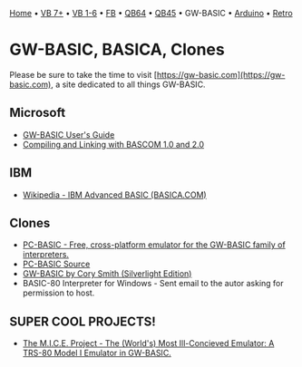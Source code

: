 [Home](https://gotbasic.com) • [VB 7+](vb.md) • [VB 1-6](vb6.md) • [FB](freebasic.md) • [QB64](qb64.md) • [QB45](qb.md) • GW-BASIC • [Arduino](avr.md) • [Retro](micros.md)

# GW-BASIC, BASICA, Clones

Please be sure to take the time to visit [https://gw-basic.com](https://gw-basic.com), a site dedicated to all things GW-BASIC.

## Microsoft

- [GW-BASIC User's Guide](http://www.ojodepez-fanzine.net/network/qbdl/GW-MAN/index.html)
- [Compiling and Linking with BASCOM 1.0 and 2.0](http://www.ojodepez-fanzine.net/network/qbdl/bascom-compiling-and-linking.html)

## IBM

- [Wikipedia - IBM Advanced BASIC (BASICA.COM)](https://en.wikipedia.org/wiki/IBM_BASIC#IBM_Advanced_BASIC)

## Clones

- [PC-BASIC - Free, cross-platform emulator for the GW-BASIC family of interpreters.](http://www.pc-basic.org)
- [PC-BASIC Source](https://github.com/robhagemans/pcbasic/)
- [GW-BASIC by Cory Smith (Silverlight Edition)](http://addressof.com/basic/)
- BASIC-80 Interpreter for Windows - Sent email to the autor asking for permission to host.

## SUPER COOL PROJECTS!

- [The M.I.C.E. Project - The (World's) Most Ill-Concieved Emulator: A TRS-80 Model I Emulator in GW-BASIC.](http://www.vavasour.ca/jeff/mice.html)
